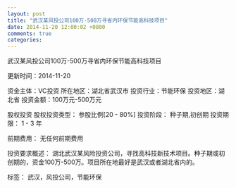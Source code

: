 ```yaml
---
layout: post
title: "武汉某风投公司100万-500万寻省内环保节能高科技项目"
date: 2014-11-20 12:00:02 +0800
comments: true
categories: 
---
```

武汉某风投公司100万-500万寻省内环保节能高科技项目



更新时间：2014-11-20

资金主体：VC投资
所在地区：湖北省武汉市
投资行业：节能环保
投资地区：湖北省
投资金额：100万元-500万元

股权投资
股权投资类型：
                            参股比例[20 - 80%] 
                                                                                投资阶段：
                            种子期,初创期 
                                                                                                                                        投资期限：
                            1 - 3 年

前期费用：
无任何前期费用

投资要求概述：
湖北武汉某风险投资公司，寻找高科技新技术项目。种子期或初创期的，资金100万-500万。项目所在地最好是武汉或者湖北省内的。

标签：
武汉，风投公司，节能环保


